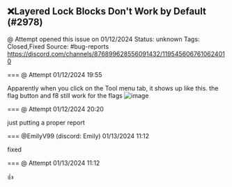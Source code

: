 ## ❌Layered Lock Blocks Don't Work by Default (#2978)
@ Attempt opened this issue on 01/12/2024
Status: unknown
Tags: Closed,Fixed
Source: #bug-reports https://discord.com/channels/876899628556091432/1195456067610624010


=== @ Attempt 01/12/2024 19:55

Apparently when you click on the Tool menu tab, it shows up like this. the flag button and f8 still work for the flags
![image](https://cdn.discordapp.com/attachments/1195456067610624010/1195456068361396385/image.png?ex=65eb6d39&is=65d8f839&hm=1c6eb8c00e865deacd69b99616c3e9522e198460e279698d66138a19b5dad320&)

=== @ Attempt 01/12/2024 20:20

just putting a proper report

=== @EmilyV99 (discord: Emily) 01/13/2024 11:12

fixed

=== @ Attempt 01/13/2024 11:12

👍
